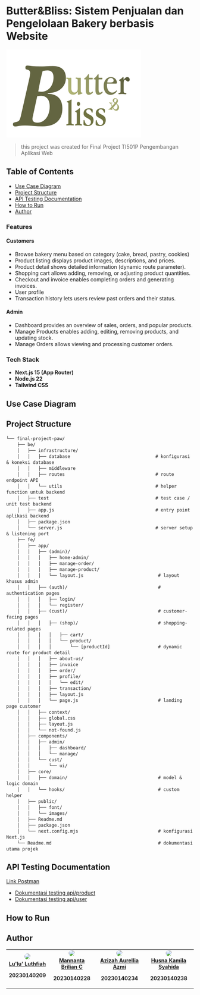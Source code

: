 # Butter&Bliss: Sistem Penjualan dan Pengelolaan Bakery berbasis Website
![Logo](fe/public/logo-text.svg)

> this project was created for Final Project TI501P Pengembangan Aplikasi Web

## Table of Contents
- [Use Case Diagram](#use-case-diagram)
- [Project Structure](#project-structure)
- [API Testing Documentation](#api-testing-documentation)
- [How to Run](#how-to-run)
- [Author](#author)

### Features
#### Customers
- Browse bakery menu based on category (cake, bread, pastry, cookies)
- Product listing displays product images, descriptions, and prices.
- Product detail shows detailed information (dynamic route parameter).
- Shopping cart allows adding, removing, or adjusting product quantities.
- Checkout and invoice enables completing orders and generating invoices.
- User profile
- Transaction history lets users review past orders and their status.
#### Admin
- Dashboard provides an overview of sales, orders, and popular products.
- Manage Products enables adding, editing, removing products, and updating stock.
- Manage Orders allows viewing and processing customer orders.
### Tech Stack
- **Next.js 15 (App Router)**
- **Node.js 22**
- **Tailwind CSS**

## Use Case Diagram

## Project Structure
```
└── final-project-paw/
    ├── be/
    │   ├── infrastructure/
    │   │   ├── database                                # konfigurasi & koneksi database
    │   │   ├── middleware
    │   │   ├── routes                                  # route endpoint API
    │   │   └── utils                                   # helper function untuk backend
    │   ├── test                                        # test case / unit test backend
    │   ├── app.js                                      # entry point aplikasi backend
    │   ├── package.json
    │   └── server.js                                   # server setup & listening port
    ├── fe/
    │   ├── app/
    │   │   ├── (admin)/
    │   │   │   ├── home-admin/
    │   │   │   ├── manage-order/
    │   │   │   ├── manage-product/
    │   │   │   └── layout.js                            # layout khusus admin
    │   │   ├── (auth)/                                  # authentication pages
    │   │   │   ├── login/
    │   │   │   └── register/
    │   │   ├── (cust)/                                  # customer-facing pages
    │   │   │   ├── (shop)/                              # shopping-related pages
    │   │   │   │   ├── cart/
    │   │   │   │   └── product/
    │   │   │   │       └── [productId]                  # dynamic route for product detail
    │   │   │   ├── about-us/
    │   │   │   ├── invoice
    │   │   │   ├── order/
    │   │   │   ├── profile/
    │   │   │   │   └── edit/
    │   │   │   ├── transaction/
    │   │   │   ├── layout.js
    │   │   │   └── page.js                              # landing page customer
    │   │   ├── context/
    │   │   ├── global.css
    │   │   ├── layout.js
    │   │   └── not-found.js
    │   ├── components/
    │   │   ├── admin/
    │   │   │   ├── dashboard/
    │   │   │   └── manage/
    │   │   └── cust/
    │   │       └── ui/
    │   ├── core/
    │   │   ├── domain/                                  # model & logic domain
    │   │   └── hooks/                                   # custom helper
    │   ├── public/
    │   │   ├── font/
    │   │   └── images/
    │   ├── Readme.md
    │   ├── package.json
    │   └── next.config.mjs                              # konfigurasi Next.js
    └── Readme.md                                        # dokumentasi utama projek
```
## API Testing Documentation
[Link Postman](https://app.getpostman.com/join-team?invite_code=294c04167642ad666b9b78c55b8f0ff3fbea7c82aeac4f9d4a7360410975f79f&target_code=cceea7b38499405ac6d466015b67ec1f)
- [Dokumentasi testing api/product](Documentation/api-product.md)
- [Dokumentasi testing api/user](Documentation/api-user.md)

## How to Run

## Author
<table align="center">
  <tr>
    <td align="center">
      <a href="https://github.com/lulultfh">
        <img src="https://avatars.githubusercontent.com/u/161204020?v=4"" width="80" style="border-radius: 50%;" /><br />
        <span><b>Lu'lu' Luthfiah</span>
      </a>
      <p>20230140209</p>
    </td>
    <td align="center">
      <a href="https://github.com/MannantaB">
        <img src="https://avatars.githubusercontent.com/u/160874974?v=4" width="80" style="border-radius: 50%;" /><br />
        <span><b>Mannanta Brilian C</span>
      </a>
      <p>20230140228</p>
    </td>
    <td align="center">
      <a href="https://github.com/azizazmi">
        <img src="https://avatars.githubusercontent.com/u/161433994?v=4" width="80" style="border-radius: 50%;" /><br />
        <span><b>Azizah Aurellia Azmi</span>
      </a>
      <p>20230140234</p>
    </td>
    <td align="center">
      <a href="https://github.com/husnakamilaa">
        <img src="https://avatars.githubusercontent.com/u/161220589?v=4" width="80" style="border-radius: 50%;" /><br />
        <span><b>Husna Kamila Syahida</span>
      </a>
      <p>20230140238</p>
    </td>
  </tr>
</table>
